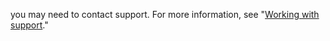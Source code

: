 you may need to contact support. For more information, see "[Working with support](/codespaces/troubleshooting/working-with-support-for-codespaces)."
